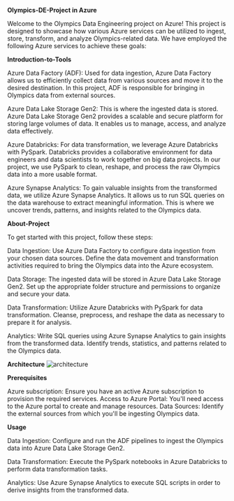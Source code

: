 **Olympics-DE-Project in Azure**

Welcome to the Olympics Data Engineering project on Azure! This project is designed to showcase how various Azure services can be utilized to ingest, store, transform, and analyze Olympics-related data. We have employed the following Azure services to achieve these goals:


**Introduction-to-Tools**

Azure Data Factory (ADF): Used for data ingestion, Azure Data Factory allows us to efficiently collect data from various sources and move it to the desired destination. In this project, ADF is responsible for bringing in Olympics data from external sources.

Azure Data Lake Storage Gen2: This is where the ingested data is stored. Azure Data Lake Storage Gen2 provides a scalable and secure platform for storing large volumes of data. It enables us to manage, access, and analyze data effectively.

Azure Databricks: For data transformation, we leverage Azure Databricks with PySpark. Databricks provides a collaborative environment for data engineers and data scientists to work together on big data projects. In our project, we use PySpark to clean, reshape, and process the raw Olympics data into a more usable format.

Azure Synapse Analytics: To gain valuable insights from the transformed data, we utilize Azure Synapse Analytics. It allows us to run SQL queries on the data warehouse to extract meaningful information. This is where we uncover trends, patterns, and insights related to the Olympics data.

**About-Project**

To get started with this project, follow these steps:

Data Ingestion: Use Azure Data Factory to configure data ingestion from your chosen data sources. Define the data movement and transformation activities required to bring the Olympics data into the Azure ecosystem.

Data Storage: The ingested data will be stored in Azure Data Lake Storage Gen2. Set up the appropriate folder structure and permissions to organize and secure your data.

Data Transformation: Utilize Azure Databricks with PySpark for data transformation. Cleanse, preprocess, and reshape the data as necessary to prepare it for analysis.

Analytics: Write SQL queries using Azure Synapse Analytics to gain insights from the transformed data. Identify trends, statistics, and patterns related to the Olympics data.

**Architecture**
![architecture](https://github.com/RajeswararaoDogiparthi/tokyo-olympic-azure-data-engineering-project/assets/67572749/0d127698-ff1c-459e-9300-0f993093b415)

**Prerequisites**

Azure subscription: Ensure you have an active Azure subscription to provision the required services.
Access to Azure Portal: You'll need access to the Azure portal to create and manage resources.
Data Sources: Identify the external sources from which you'll be ingesting Olympics data.

**Usage** 

Data Ingestion: Configure and run the ADF pipelines to ingest the Olympics data into Azure Data Lake Storage Gen2.

Data Transformation: Execute the PySpark notebooks in Azure Databricks to perform data transformation tasks.

Analytics: Use Azure Synapse Analytics to execute SQL scripts in order to derive insights from the transformed data.
